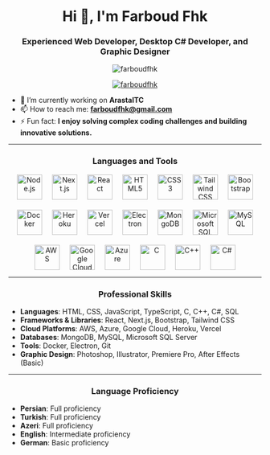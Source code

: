 <h1 align="center">Hi 👋, I'm Farboud Fhk</h1>
<h3 align="center">Experienced Web Developer, Desktop C# Developer, and Graphic Designer</h3>

<p align="center">
  <img src="https://komarev.com/ghpvc/?username=farboudfhk&label=Profile%20views&color=0e75b6&style=flat" alt="farboudfhk" />
</p>

<p align="center">
  <a href="https://github.com/ryo-ma/github-profile-trophy"><img src="https://github-profile-trophy.vercel.app/?username=FH-K&theme=dracula" alt="farboudfhk" /></a>
</p>

- 🔭 I’m currently working on **ArastaITC**  
- 📫 How to reach me: **farboudfhk@gmail.com**  
- ⚡ Fun fact: **I enjoy solving complex coding challenges and building innovative solutions.**  

---

<h3 align="center">Languages and Tools</h3>
<div align="center" style="display: flex; flex-wrap: wrap; justify-content: center; align-items: center; gap: 20px;">
    <img src="https://cdn.jsdelivr.net/gh/devicons/devicon@latest/icons/nodejs/nodejs-original-wordmark.svg" alt="Node.js" width="50" height="50"/>
    <img src="https://cdn.jsdelivr.net/gh/devicons/devicon@latest/icons/nextjs/nextjs-original.svg" alt="Next.js" width="50" height="50"/>
    <img src="https://cdn.jsdelivr.net/gh/devicons/devicon@latest/icons/react/react-original.svg" alt="React" width="50" height="50"/>
    <img src="https://cdn.jsdelivr.net/gh/devicons/devicon@latest/icons/html5/html5-original.svg" alt="HTML5" width="50" height="50"/>
    <img src="https://cdn.jsdelivr.net/gh/devicons/devicon@latest/icons/css3/css3-original.svg" alt="CSS3" width="50" height="50"/>
    <img src="https://cdn.jsdelivr.net/gh/devicons/devicon@latest/icons/tailwindcss/tailwindcss-original.svg" alt="Tailwind CSS" width="50" height="50"/>
    <img src="https://cdn.jsdelivr.net/gh/devicons/devicon@latest/icons/bootstrap/bootstrap-original.svg" alt="Bootstrap" width="50" height="50"/>
    <img src="https://cdn.jsdelivr.net/gh/devicons/devicon@latest/icons/docker/docker-original.svg" alt="Docker" width="50" height="50"/>
    <img src="https://cdn.jsdelivr.net/gh/devicons/devicon@latest/icons/heroku/heroku-original.svg" alt="Heroku" width="50" height="50"/>
    <img src="https://cdn.jsdelivr.net/gh/devicons/devicon@latest/icons/vercel/vercel-original.svg" alt="Vercel" width="50" height="50"/>
    <img src="https://cdn.jsdelivr.net/gh/devicons/devicon@latest/icons/electron/electron-original.svg" alt="Electron" width="50" height="50"/>
    <img src="https://cdn.jsdelivr.net/gh/devicons/devicon@latest/icons/mongodb/mongodb-original.svg" alt="MongoDB" width="50" height="50"/>
    <img src="https://cdn.jsdelivr.net/gh/devicons/devicon@latest/icons/microsoftsqlserver/microsoftsqlserver-plain.svg" alt="Microsoft SQL Server" width="50" height="50"/>
    <img src="https://cdn.jsdelivr.net/gh/devicons/devicon@latest/icons/mysql/mysql-original.svg" alt="MySQL" width="50" height="50"/>
    <img src="https://cdn.jsdelivr.net/gh/devicons/devicon@latest/icons/amazonwebservices/amazonwebservices-original-wordmark.svg" alt="AWS" width="50" height="50"/>
    <img src="https://cdn.jsdelivr.net/gh/devicons/devicon@latest/icons/googlecloud/googlecloud-original.svg" alt="Google Cloud" width="50" height="50"/>
    <img src="https://cdn.jsdelivr.net/gh/devicons/devicon@latest/icons/azure/azure-original.svg" alt="Azure" width="50" height="50"/>
    <img src="https://cdn.jsdelivr.net/gh/devicons/devicon@latest/icons/c/c-original.svg" alt="C" width="50" height="50"/>
    <img src="https://cdn.jsdelivr.net/gh/devicons/devicon@latest/icons/cplusplus/cplusplus-original.svg" alt="C++" width="50" height="50"/>
    <img src="https://cdn.jsdelivr.net/gh/devicons/devicon@latest/icons/csharp/csharp-original.svg" alt="C#" width="50" height="50"/>
</div>

---

<h3 align="center">Professional Skills</h3>

- **Languages**: HTML, CSS, JavaScript, TypeScript, C, C++, C#, SQL
- **Frameworks & Libraries**: React, Next.js, Bootstrap, Tailwind CSS
- **Cloud Platforms**: AWS, Azure, Google Cloud, Heroku, Vercel
- **Databases**: MongoDB, MySQL, Microsoft SQL Server
- **Tools**: Docker, Electron, Git
- **Graphic Design**: Photoshop, Illustrator, Premiere Pro, After Effects (Basic)


---

<h3 align="center">Language Proficiency</h3>

- **Persian**: Full proficiency  
- **Turkish**: Full proficiency  
- **Azeri**: Full proficiency  
- **English**: Intermediate proficiency  
- **German**: Basic proficiency  
